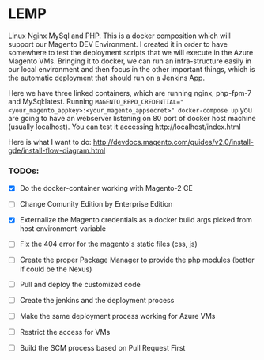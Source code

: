 # LEMP

Linux Nginx MySql and PHP. This is a docker composition which will support our Magento DEV Environment. I created it in order to have somewhere to test the deployment scripts that we will execute in the Azure Magento VMs. Bringing it to docker, we can run an infra-structure easily in our local environment and then focus in the other important things, which is the automatic deployment that should run on a Jenkins App. 

Here we have three linked containers, which are running nginx, php-fpm-7 and MySql:latest. Running `MAGENTO_REPO_CREDENTIAL="<your_magento_appkey>:<your_magento_appsecret>" docker-compose up` you are going to have an webserver listening on 80 port of docker host machine (usually localhost). You can test it accessing http://localhost/index.html

Here is what I want to do: http://devdocs.magento.com/guides/v2.0/install-gde/install-flow-diagram.html

### TODOs:
- [x] Do the docker-container working with Magento-2 CE
- [ ] Change Comunity Edition by Enterprise Edition 
- [x] Externalize the Magento credentials as a docker build args picked from host environment-variable
- [ ] Fix the 404 error for the magento's static files (css, js)
- [ ] Create the proper Package Manager to provide the php modules (better if could be the Nexus)
- [ ] Pull and deploy the customized code
- [ ] Create the jenkins and the deployment process
- [ ] Make the same deployment process working for Azure VMs
- [ ] Restrict the access for VMs
- [ ] Build the SCM process based on Pull Request First




